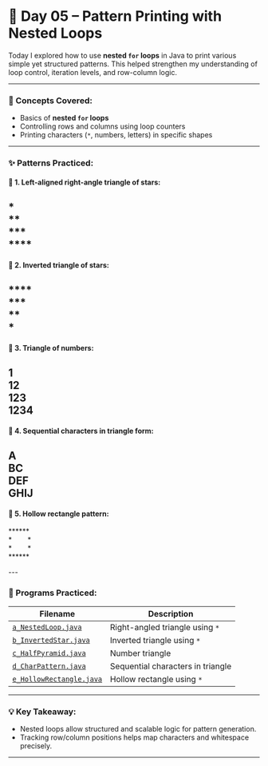 # 🧵 Day 05 – Pattern Printing with Nested Loops

Today I explored how to use **nested `for` loops** in Java to print various simple yet structured patterns. This helped strengthen my understanding of loop control, iteration levels, and row-column logic.

---

### 🔄 Concepts Covered:

- Basics of **nested `for` loops**
- Controlling rows and columns using loop counters
- Printing characters (`*`, numbers, letters) in specific shapes

---

### ✨ Patterns Practiced:

#### 🔹 1. Left-aligned right-angle triangle of stars:

\* <br>
\*\* <br>
\*\*\* <br>
\*\*\*\* 
---

#### 🔹 2. Inverted triangle of stars:

\*\*\*\* <br>
\*\*\* <br>
\*\* <br>
\*
---

#### 🔹 3. Triangle of numbers:

1 <br>
12 <br>
123 <br>
1234
---

#### 🔹 4. Sequential characters in triangle form:

A <br>
BC <br>
DEF <br>
GHIJ
---

#### 🔹 5. Hollow rectangle pattern:

<p>
****** <br>
*&nbsp;&nbsp;&nbsp;&nbsp;&nbsp;&nbsp;&nbsp;&nbsp;*  <br>
*&nbsp;&nbsp;&nbsp;&nbsp;&nbsp;&nbsp;&nbsp;&nbsp;* <br>
******
</p>
---

### 🧪 Programs Practiced:

| Filename                  | Description                          |
|---------------------------|--------------------------------------|
| [`a_NestedLoop.java`](./a_NestedLoop.java)         | Right-angled triangle using `*`      |
| [`b_InvertedStar.java`](./b_InvertedStar.java)         | Inverted triangle using `*`          |
| [`c_HalfPyramid.java`](./c_HalfPyramid.java)         | Number triangle                      |
| [`d_CharPattern.java`](./d_CharPattern.java)         | Sequential characters in triangle    |
| [`e_HollowRectangle.java`](e_HollowRectangle.java)  | Hollow rectangle using `*`           |
---

### 💡 Key Takeaway:

- Nested loops allow structured and scalable logic for pattern generation.
- Tracking row/column positions helps map characters and whitespace precisely.
---